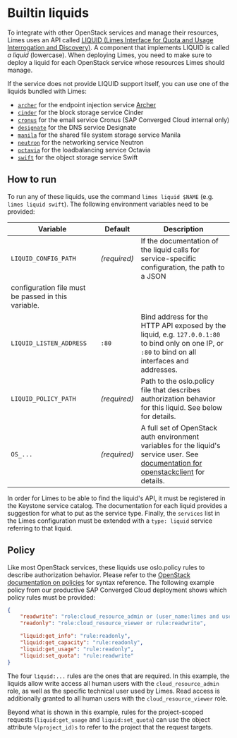 # Builtin liquids

To integrate with other OpenStack services and manage their resources, Limes uses an API called [LIQUID (Limes Interface
for Quota and Usage Interrogation and Discovery)](https://pkg.go.dev/github.com/sapcc/go-api-declarations/liquid).
A component that implements LIQUID is called *a liquid* (lowercase). When deploying Limes, you need to make sure to
deploy a liquid for each OpenStack service whose resources Limes should manage.

If the service does not provide LIQUID support itself, you can use one of the liquids bundled with Limes:

- [`archer`](./archer.md) for the endpoint injection service [Archer](https://github.com/sapcc/archer)
- [`cinder`](./cinder.md) for the block storage service Cinder
- [`cronus`](./cronus.md) for the email service Cronus (SAP Converged Cloud internal only)
- [`designate`](./designate.md) for the DNS service Designate
- [`manila`](./manila.md) for the shared file system storage service Manila
- [`neutron`](./neutron.md) for the networking service Neutron
- [`octavia`](./octavia.md) for the loadbalancing service Octavia
- [`swift`](./swift.md) for the object storage service Swift

## How to run

To run any of these liquids, use the command `limes liquid $NAME` (e.g. `limes liquid swift`). The following environment
variables need to be provided:

| Variable | Default | Description |
| --- | --- | --- |
| `LIQUID_CONFIG_PATH` | *(required)* | If the documentation of the liquid calls for service-specific configuration, the path to a JSON
configuration file must be passed in this variable. |
| `LIQUID_LISTEN_ADDRESS` | `:80` | Bind address for the HTTP API exposed by the liquid, e.g. `127.0.0.1:80` to bind only on one IP, or `:80` to bind on all interfaces and addresses. |
| `LIQUID_POLICY_PATH` | *(required)* | Path to the oslo.policy file that describes authorization behavior for this liquid. See below for details. |
| `OS_...` | *(required)* | A full set of OpenStack auth environment variables for the liquid's service user. See [documentation for openstackclient][osc] for details. |

In order for Limes to be able to find the liquid's API, it must be registered in the Keystone service catalog.
The documentation for each liquid provides a suggestion for what to put as the service type.
Finally, the `services` list in the Limes configuration must be extended with a `type: liquid` service referring to that liquid.

## Policy

Like most OpenStack services, these liquids use oslo.policy rules to describe authorization behavior. Please refer to
the [OpenStack documentation on policies][policy] for syntax reference. The following example policy from our productive
SAP Converged Cloud deployment shows which policy rules must be provided:

```json
{
    "readwrite": "role:cloud_resource_admin or (user_name:limes and user_domain_name:Default)",
    "readonly": "role:cloud_resource_viewer or rule:readwrite",

    "liquid:get_info": "rule:readonly",
    "liquid:get_capacity": "rule:readonly",
    "liquid:get_usage": "rule:readonly",
    "liquid:set_quota": "rule:readwrite"
}
```

The four `liquid:...` rules are the ones that are required. In this example, the liquids allow write access all human users
with the `cloud_resource_admin` role, as well as the specific technical user used by Limes. Read access is additionally
granted to all human users with the `cloud_resource_viewer` role.

Beyond what is shown in this example, rules for the project-scoped requests (`liquid:get_usage` and `liquid:set_quota`)
can use the object attribute `%(project_id)s` to refer to the project that the request targets.

[osc]:    https://docs.openstack.org/python-openstackclient/latest/cli/man/openstack.html
[policy]: https://docs.openstack.org/security-guide/identity/policies.html
